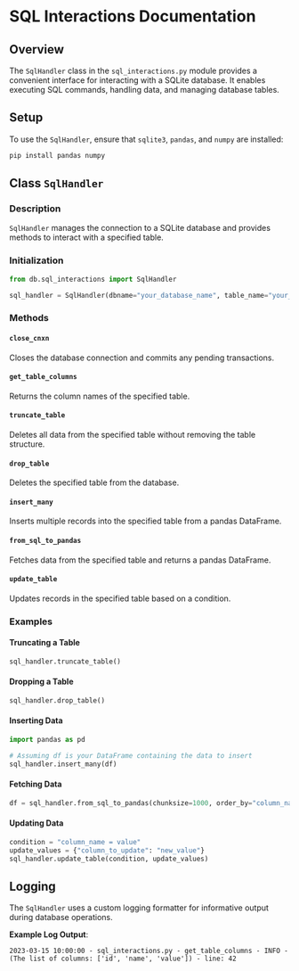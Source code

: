 # **SQL Interactions Documentation**

## **Overview**

The `SqlHandler` class in the `sql_interactions.py` module provides a convenient interface for interacting with a SQLite database. It enables executing SQL commands, handling data, and managing database tables.

## **Setup**

To use the `SqlHandler`, ensure that `sqlite3`, `pandas`, and `numpy` are installed:

```bash
pip install pandas numpy
```

## **Class** `SqlHandler`

### **Description**

`SqlHandler` manages the connection to a SQLite database and provides methods to interact with a specified table.

### **Initialization**

```python
from db.sql_interactions import SqlHandler

sql_handler = SqlHandler(dbname="your_database_name", table_name="your_table_name")
```

### **Methods**

#### `close_cnxn`

Closes the database connection and commits any pending transactions.

#### `get_table_columns`

Returns the column names of the specified table.

#### `truncate_table`

Deletes all data from the specified table without removing the table structure.

#### `drop_table`

Deletes the specified table from the database.

#### `insert_many`

Inserts multiple records into the specified table from a pandas DataFrame.

#### `from_sql_to_pandas`

Fetches data from the specified table and returns a pandas DataFrame.

#### `update_table`

Updates records in the specified table based on a condition.

### **Examples**

#### **Truncating a Table**

```python
sql_handler.truncate_table()
```

#### **Dropping a Table**

```python
sql_handler.drop_table()
```

#### **Inserting Data**

```python
import pandas as pd

# Assuming df is your DataFrame containing the data to insert
sql_handler.insert_many(df)
```

#### **Fetching Data**

```python
df = sql_handler.from_sql_to_pandas(chunksize=1000, order_by="column_name")
```

#### **Updating Data**

```python
condition = "column_name = value"
update_values = {"column_to_update": "new_value"}
sql_handler.update_table(condition, update_values)
```

## **Logging**

The `SqlHandler` uses a custom logging formatter for informative output during database operations.

**Example Log Output**:

```plaintext
2023-03-15 10:00:00 - sql_interactions.py - get_table_columns - INFO - (The list of columns: ['id', 'name', 'value']) - line: 42
```